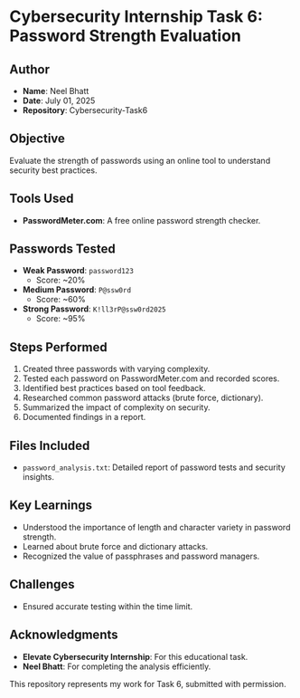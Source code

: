 # Cybersecurity Internship Task 6: Password Strength Evaluation

## Author
- **Name**: Neel Bhatt
- **Date**: July 01, 2025
- **Repository**: Cybersecurity-Task6

## Objective
Evaluate the strength of passwords using an online tool to understand security best practices.

## Tools Used
- **PasswordMeter.com**: A free online password strength checker.

## Passwords Tested
- **Weak Password**: `password123`
  - Score: ~20%
- **Medium Password**: `P@ssw0rd`
  - Score: ~60%
- **Strong Password**: `K!ll3rP@ssw0rd2025`
  - Score: ~95%

## Steps Performed
1. Created three passwords with varying complexity.
2. Tested each password on PasswordMeter.com and recorded scores.
3. Identified best practices based on tool feedback.
4. Researched common password attacks (brute force, dictionary).
5. Summarized the impact of complexity on security.
6. Documented findings in a report.

## Files Included
- `password_analysis.txt`: Detailed report of password tests and security insights.

## Key Learnings
- Understood the importance of length and character variety in password strength.
- Learned about brute force and dictionary attacks.
- Recognized the value of passphrases and password managers.

## Challenges
- Ensured accurate testing within the time limit.

## Acknowledgments
- **Elevate Cybersecurity Internship**: For this educational task.
- **Neel Bhatt**: For completing the analysis efficiently.

This repository represents my work for Task 6, submitted with permission.